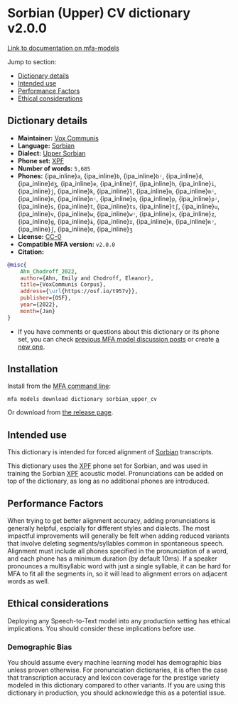 
# Sorbian (Upper) CV dictionary v2.0.0

[Link to documentation on mfa-models](https://mfa-models.readthedocs.io/en/main/dictionary/sorbian_upper_cv.html)

Jump to section:

- [Dictionary details](#dictionary-details)
- [Intended use](#intended-use)
- [Performance Factors](#performance-factors)
- [Ethical considerations](#ethical-considerations)

## Dictionary details

- **Maintainer:** [Vox Communis](https://osf.io/t957v/)
- **Language:** [Sorbian](https://en.wikipedia.org/wiki/Sorbian_languages)
- **Dialect:** [Upper Sorbian](https://en.wikipedia.org/wiki/Upper_Sorbian_language)
- **Phone set:** [XPF](https://github.com/CohenPr-XPF/XPF)
- **Number of words:** `5,685`
- **Phones:** {ipa_inline}`a`, {ipa_inline}`b`, {ipa_inline}`bʲ`, {ipa_inline}`d`, {ipa_inline}`dʒ`, {ipa_inline}`e`, {ipa_inline}`f`, {ipa_inline}`h`, {ipa_inline}`i`, {ipa_inline}`j`, {ipa_inline}`k`, {ipa_inline}`l`, {ipa_inline}`m`, {ipa_inline}`mʲ`, {ipa_inline}`n`, {ipa_inline}`nʲ`, {ipa_inline}`o`, {ipa_inline}`p`, {ipa_inline}`pʲ`, {ipa_inline}`s`, {ipa_inline}`t`, {ipa_inline}`ts`, {ipa_inline}`tʃ`, {ipa_inline}`u`, {ipa_inline}`v`, {ipa_inline}`w`, {ipa_inline}`wʲ`, {ipa_inline}`x`, {ipa_inline}`z`, {ipa_inline}`ɡ`, {ipa_inline}`ɨ`, {ipa_inline}`ɪ`, {ipa_inline}`ʀ`, {ipa_inline}`ʀʲ`, {ipa_inline}`ʃ`, {ipa_inline}`ʊ`, {ipa_inline}`ʒ`
- **License:** [CC-0](https://creativecommons.org/publicdomain/zero/1.0/)
- **Compatible MFA version:** `v2.0.0`
- **Citation:**

```bibtex
@misc{
	Ahn_Chodroff_2022,
	author={Ahn, Emily and Chodroff, Eleanor},
	title={VoxCommunis Corpus},
	address={\url{https://osf.io/t957v}},
	publisher={OSF},
	year={2022},
	month={Jan}
}
```

- If you have comments or questions about this dictionary or its phone set, you can check [previous MFA model discussion posts](https://github.com/MontrealCorpusTools/mfa-models/discussions?discussions_q=Sorbian+Upper+CV+dictionary+v2.0.0) or create [a new one](https://github.com/MontrealCorpusTools/mfa-models/discussions/new).

## Installation

Install from the [MFA command line](https://montreal-forced-aligner.readthedocs.io/en/latest/user_guide/models/index.html):

```
mfa models download dictionary sorbian_upper_cv
```

Or download from [the release page](https://github.com/MontrealCorpusTools/mfa-models/releases/tag/dictionary-sorbian_upper_cv-v2.0.0).

## Intended use

This dictionary is intended for forced alignment of [Sorbian](https://en.wikipedia.org/wiki/Sorbian_languages) transcripts.

This dictionary uses the [XPF](https://github.com/CohenPr-XPF/XPF) phone set for Sorbian, and was used in training the Sorbian [XPF](https://github.com/CohenPr-XPF/XPF) acoustic model.
Pronunciations can be added on top of the dictionary, as long as no additional phones are introduced.

## Performance Factors

When trying to get better alignment accuracy, adding pronunciations is generally helpful, espcially for different styles and dialects.
The most impactful improvements will generally be felt when adding reduced variants that
involve deleting segments/syllables common in spontaneous speech.  Alignment must include all phones specified in the pronunciation of a word, and each phone has
a minimum duration (by default 10ms). If a speaker pronounces a multisyllabic word with just a single syllable, it can be hard for MFA to fit all the segments in,
so it will lead to alignment errors on adjacent words as well.

## Ethical considerations

Deploying any Speech-to-Text model into any production setting has ethical implications. You should consider these implications before use.

### Demographic Bias

You should assume every machine learning model has demographic bias unless proven otherwise.
For pronunciation dictionaries, it is often the case that transcription accuracy and lexicon coverage for the prestige variety modeled in this dictionary compared to other variants.
If you are using this dictionary in production, you should acknowledge this as a potential issue.
